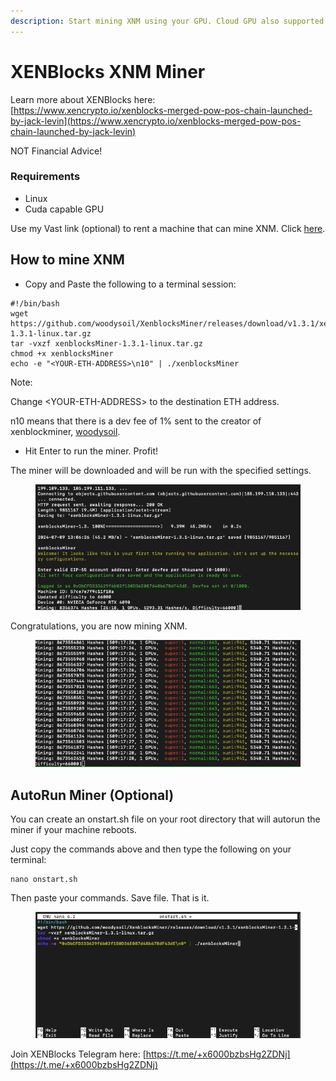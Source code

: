 ```yaml
---
description: Start mining XNM using your GPU. Cloud GPU also supported.
---
```


# XENBlocks XNM Miner

Learn more about XENBlocks here: \
[https://www.xencrypto.io/xenblocks-merged-pow-pos-chain-launched-by-jack-levin](https://www.xencrypto.io/xenblocks-merged-pow-pos-chain-launched-by-jack-levin)

NOT Financial Advice!

### Requirements

* Linux
* Cuda capable GPU

Use my Vast link (optional) to rent a machine that can mine XNM. Click [here](https://cloud.vast.ai/?ref\_id=94252\&creator\_id=94252\&name=nvidia%2Fcuda%3A12.4.1-devel-ubuntu22.04).

## How to mine XNM

* Copy and Paste the following to a terminal session:

```
#!/bin/bash
wget https://github.com/woodysoil/XenblocksMiner/releases/download/v1.3.1/xenblocksMiner-1.3.1-linux.tar.gz
tar -vxzf xenblocksMiner-1.3.1-linux.tar.gz
chmod +x xenblocksMiner
echo -e "<YOUR-ETH-ADDRESS>\n10" | ./xenblocksMiner
```

Note:

Change \<YOUR-ETH-ADDRESS> to the destination ETH address.

n10 means that there is a dev fee of 1% sent to the creator of xenblockminer, [woodysoil](https://github.com/woodysoil/XenblocksMiner/).&#x20;

* Hit Enter to run the miner. Profit!

The miner will be downloaded and will be run with the specified settings.

<figure><img src="../.gitbook/assets/image (42).png" alt=""><figcaption></figcaption></figure>

Congratulations, you are now mining XNM.

<figure><img src="../.gitbook/assets/image (43).png" alt=""><figcaption></figcaption></figure>



## AutoRun Miner (Optional)

You can create an onstart.sh file on your root directory that will autorun the miner if your machine reboots.

Just copy the commands above and then type the following on your terminal:

```
nano onstart.sh
```

Then paste your commands. Save file. That is it.

<figure><img src="../.gitbook/assets/image (1).png" alt=""><figcaption></figcaption></figure>

Join XENBlocks Telegram here: [https://t.me/+x6000bzbsHg2ZDNj](https://t.me/+x6000bzbsHg2ZDNj)
